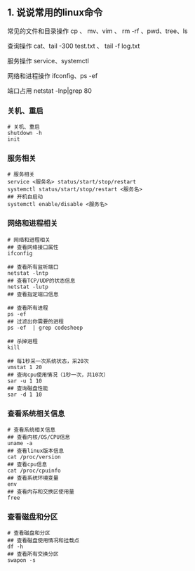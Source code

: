 ## 1. 说说常用的linux命令

常见的文件和目录操作 cp 、 mv、vim 、 rm -rf 、pwd、tree、ls

查询操作 cat、tail -300 test.txt 、 tail -f log.txt

服务操作 service、systemctl

网络和进程操作 ifconfig、ps -ef 

端口占用 netstat -lnp|grep 80



### 关机、重启

```shell
# 关机、重启
shutdown -h
init
```

### 服务相关

```shell
# 服务相关
service <服务名> status/start/stop/restart
systemctl status/start/stop/restart <服务名>
## 开机自启动
systemctl enable/disable <服务名>
```

### 网络和进程相关

```shell
# 网络和进程相关
## 查看⽹络接⼝属性
ifconfig

## 查看所有监听端口
netstat -lntp
## 查看TCP/UDP的状态信息
netstat -lutp
## 查看指定端口信息

## 查看所有进程
ps -ef
## 过滤出你需要的进程
ps -ef  | grep codesheep

## 杀掉进程
kill 

## 每1秒采⼀次系统状态，采20次
vmstat 1 20
## 查询cpu使⽤情况（1秒⼀次，共10次）
sar -u 1 10
## 查询磁盘性能
sar -d 1 10
```

### 查看系统相关信息

```shell
# 查看系统相关信息
## 查看内核/OS/CPU信息
uname -a 
## 查看linux版本信息
cat /proc/version
## 查看cpu信息
cat /proc/cpuinfo
## 查看系统环境变量
env
## 查看内存和交换区使用量
free

```

### 查看磁盘和分区

```shell
# 查看磁盘和分区
## 查看磁盘使用情况和挂载点
df -h 
## 查看所有交换分区
swapon -s

```

